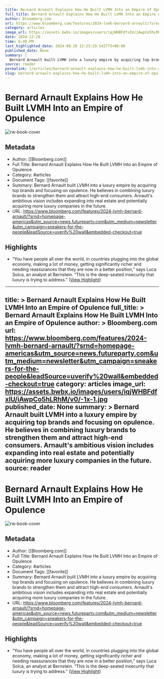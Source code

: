 ```yaml
---
title: Bernard Arnault Explains How He Built LVMH Into an Empire of Opulence
full_title: Bernard Arnault Explains How He Built LVMH Into an Empire of Opulence
author: Bloomberg.com
url: https://www.bloomberg.com/features/2024-lvmh-bernard-arnault/?srnd=homepage-americas&utm_source=news.futureparty.com&utm_medium=newsletter&utm_campaign=sneakers-for-the-people&leadSource=uverify%20wall&embedded-checkout=true
category: articles
image_url: https://assets.bwbx.io/images/users/iqjWHBFdfxIU/iAwpCo5hLRhM/v0/-1x-1.jpg
date: 2024-12-29
time: 6:40 PM
last_highlighted_date: 2024-08-20 12:23:29.542775+00:00
published_date: None
summary: |
  Bernard Arnault built LVMH into a luxury empire by acquiring top brands and focusing on opulence. He believes in combining luxury brands to strengthen them and attract high-end consumers. Arnault's ambitious vision includes expanding into real estate and potentially acquiring more luxury companies in the future.
source: reader
permalink: l/articles/bernard-arnault-explains-how-he-built-lvmh-into-an-empire-of-opulence
slug: bernard-arnault-explains-how-he-built-lvmh-into-an-empire-of-opulence
---
```

# Bernard Arnault Explains How He Built LVMH Into an Empire of Opulence

![rw-book-cover](https://assets.bwbx.io/images/users/iqjWHBFdfxIU/iAwpCo5hLRhM/v0/-1x-1.jpg)

## Metadata
- Author: [[Bloomberg.com]]
- Full Title: Bernard Arnault Explains How He Built LVMH Into an Empire of Opulence
- Category: #articles
- Document Tags: [[favorite]] 
- Summary: Bernard Arnault built LVMH into a luxury empire by acquiring top brands and focusing on opulence. He believes in combining luxury brands to strengthen them and attract high-end consumers. Arnault's ambitious vision includes expanding into real estate and potentially acquiring more luxury companies in the future.
- URL: https://www.bloomberg.com/features/2024-lvmh-bernard-arnault/?srnd=homepage-americas&utm_source=news.futureparty.com&utm_medium=newsletter&utm_campaign=sneakers-for-the-people&leadSource=uverify%20wall&embedded-checkout=true

## Highlights
- “You have people all over the world, in countries plugging into the global economy, making a lot of money, getting significantly richer and needing reassurances that they are now in a better position,” says Luca Solca, an analyst at Bernstein. “This is the deep-seated insecurity that luxury is trying to address.” ([View Highlight](https://read.readwise.io/read/01j5qqtch7xkeh1z1yse53d757))


---
title: >
  Bernard Arnault Explains How He Built LVMH Into an Empire of Opulence
full_title: >
  Bernard Arnault Explains How He Built LVMH Into an Empire of Opulence
author: >
  Bloomberg.com
url: https://www.bloomberg.com/features/2024-lvmh-bernard-arnault/?srnd=homepage-americas&utm_source=news.futureparty.com&utm_medium=newsletter&utm_campaign=sneakers-for-the-people&leadSource=uverify%20wall&embedded-checkout=true
category: articles
image_url: https://assets.bwbx.io/images/users/iqjWHBFdfxIU/iAwpCo5hLRhM/v0/-1x-1.jpg
published_date: None
summary: >
  Bernard Arnault built LVMH into a luxury empire by acquiring top brands and focusing on opulence. He believes in combining luxury brands to strengthen them and attract high-end consumers. Arnault's ambitious vision includes expanding into real estate and potentially acquiring more luxury companies in the future.
source: reader
---
# Bernard Arnault Explains How He Built LVMH Into an Empire of Opulence

![rw-book-cover](https://assets.bwbx.io/images/users/iqjWHBFdfxIU/iAwpCo5hLRhM/v0/-1x-1.jpg)

## Metadata
- Author: [[Bloomberg.com]]
- Full Title: Bernard Arnault Explains How He Built LVMH Into an Empire of Opulence
- Category: #articles
- Document Tags: [[favorite]] 
- Summary: Bernard Arnault built LVMH into a luxury empire by acquiring top brands and focusing on opulence. He believes in combining luxury brands to strengthen them and attract high-end consumers. Arnault's ambitious vision includes expanding into real estate and potentially acquiring more luxury companies in the future.
- URL: https://www.bloomberg.com/features/2024-lvmh-bernard-arnault/?srnd=homepage-americas&utm_source=news.futureparty.com&utm_medium=newsletter&utm_campaign=sneakers-for-the-people&leadSource=uverify%20wall&embedded-checkout=true

## Highlights
- “You have people all over the world, in countries plugging into the global economy, making a lot of money, getting significantly richer and needing reassurances that they are now in a better position,” says Luca Solca, an analyst at Bernstein. “This is the deep-seated insecurity that luxury is trying to address.” ([View Highlight](https://read.readwise.io/read/01j5qqtch7xkeh1z1yse53d757))


